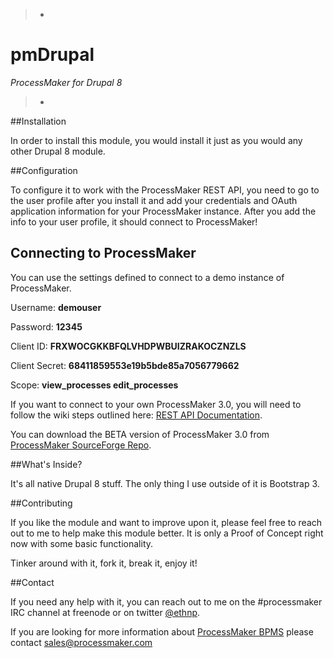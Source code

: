 > -
# pmDrupal
*ProcessMaker for Drupal 8*
>
> -

##Installation

In order to install this module, you would install it just as you would any other Drupal 8 module.

##Configuration

To configure it to work with the ProcessMaker REST API, you need to go to the user profile after you install it and add your credentials and OAuth application information for your ProcessMaker instance.
After you add the info to your user profile, it should connect to ProcessMaker!

## Connecting to ProcessMaker

You can use the settings defined to connect to a demo instance of ProcessMaker.

Username: **demouser**

Password: **12345**

Client ID: **FRXWOCGKKBFQLVHDPWBUIZRAKOCZNZLS**

Client Secret: **68411859553e19b5bde85a7056779662**

Scope: **view_processes edit_processes**

If you want to connect to your own ProcessMaker 3.0, you will need to follow the wiki steps outlined here: [REST API Documentation](http://wiki.processmaker.com/index.php/ProcessMaker_API).

You can download the BETA version of ProcessMaker 3.0 from [ProcessMaker SourceForge Repo](http://sourceforge.net/projects/processmaker/files/ProcessMaker/3.0/).

##What's Inside?

It's all native Drupal 8 stuff. The only thing I use outside of it is Bootstrap 3.

##Contributing

If you like the module and want to improve upon it, please feel free to reach out to me to help make this module better. It is only a Proof of Concept right now with some basic functionality.

Tinker around with it, fork it, break it, enjoy it!

##Contact

If you need any help with it, you can reach out to me on the #processmaker IRC channel at freenode or on twitter [@ethnp](https://twitter.com/ethnp/).

If you are looking for more information about [ProcessMaker BPMS](http://www.processmaker.com/) please contact [sales@processmaker.com](mailto:sales@processmaker.com)
